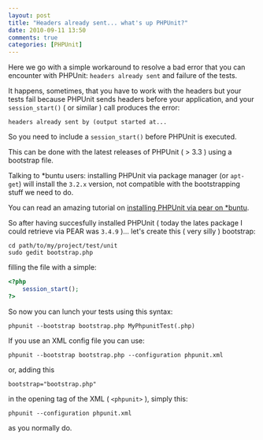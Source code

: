 ```yaml
---
layout: post
title: "Headers already sent... what's up PHPUnit?"
date: 2010-09-11 13:50
comments: true
categories: [PHPUnit]
---
```


Here we go with a simple workaround to resolve a bad error that you can encounter with PHPUnit: `headers already sent` and failure of the tests.
<!-- more -->

It happens, sometimes, that you have to work with the headers but your tests fail because PHPUnit sends headers before your application, and your `session_start()` ( or similar ) call produces the error:

``` 
headers already sent by (output started at...
```

So you need to include a `session_start()` before PHPUnit is executed.

This can be done with the latest releases of PHPUnit ( > 3.3 ) using a bootstrap file.

Talking to *buntu users: installing PHPUnit via package manager (or `apt-get`) will install the `3.2.x` version, not compatible with the bootstrapping stuff we need to do.

You can read an amazing tutorial on [installing PHPUnit via pear on *buntu](http://grover.open2space.com/node/243).

So after having succesfully installed PHPUnit ( today the lates package I could retrieve via PEAR was `3.4.9` )... let's create this ( very silly ) bootstrap:

```
cd path/to/my/project/test/unit
sudo gedit bootstrap.php
```

filling the file with a simple:

``` php
<?php
    session_start();
?>
```

So now you can lunch your tests using this syntax:

```
phpunit --bootstrap bootstrap.php MyPhpunitTest(.php)
```

If you use an XML config file you can use:

```
phpunit --bootstrap bootstrap.php --configuration phpunit.xml
```

or, adding this

```
bootstrap="bootstrap.php"
```
in the opening tag of the XML ( `<phpunit>` ), simply this:

```
phpunit --configuration phpunit.xml
```

as you normally do.
